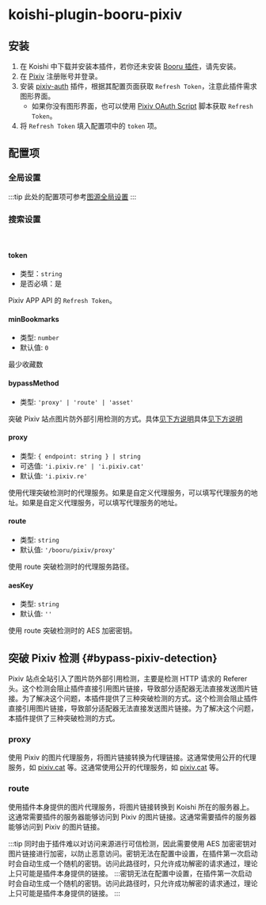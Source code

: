 # koishi-plugin-booru-pixiv

## 安装

1. 在 Koishi 中下载并安装本插件，若你还未安装 [Booru 插件](../index.md)，请先安装。
2. 在 [Pixiv](https://www.pixiv.net/) 注册账号并登录。
3. 安装 [pixiv-auth](https://www.npmjs.com/package/koishi-plugin-pixiv-auth) 插件，根据其配置页面获取 `Refresh Token`，注意此插件需求图形界面。
    - 如果你没有图形界面，也可以使用 [Pixiv OAuth Script](https://gist.github.com/ZipFile/c9ebedb224406f4f11845ab700124362) 脚本获取 `Refresh Token`。
4. 将 `Refresh Token` 填入配置项中的 `token` 项。

## 配置项

### 全局设置

:::tip
此处的配置项可参考[图源全局设置](../config#图源全局设置)
:::

### 搜索设置

<br>

#### token

- 类型：`string`
- 是否必填：是

Pixiv APP API 的 `Refresh Token`。

#### minBookmarks

- 类型: `number`
- 默认值: `0`

最少收藏数

#### bypassMethod

- 类型: `'proxy' | 'route' | 'asset'`

突破 Pixiv 站点图片防外部引用检测的方式。具体[见下方说明](#突破-pixiv-检测)具体[见下方说明](#突破-pixiv-检测)

#### proxy

- 类型: `{ endpoint: string } | string`
- 可选值: `'i.pixiv.re' | 'i.pixiv.cat'`
- 默认值: `'i.pixiv.re'`

使用代理突破检测时的代理服务。如果是自定义代理服务，可以填写代理服务的地址。如果是自定义代理服务，可以填写代理服务的地址。

#### route

- 类型: `string`
- 默认值: `'/booru/pixiv/proxy'`

使用 route 突破检测时的代理服务路径。

#### aesKey

- 类型: `string`
- 默认值: `''`

使用 route 突破检测时的 AES 加密密钥。

## 突破 Pixiv 检测 {#bypass-pixiv-detection}

Pixiv 站点全站引入了图片防外部引用检测，主要是检测 HTTP 请求的 Referer 头。这个检测会阻止插件直接引用图片链接，导致部分适配器无法直接发送图片链接。为了解决这个问题，本插件提供了三种突破检测的方式。这个检测会阻止插件直接引用图片链接，导致部分适配器无法直接发送图片链接。为了解决这个问题，本插件提供了三种突破检测的方式。

### proxy

使用 Pixiv 的图片代理服务，将图片链接转换为代理链接。这通常使用公开的代理服务，如 [pixiv.cat](https://pixiv.cat) 等。这通常使用公开的代理服务，如 [pixiv.cat](https://pixiv.cat) 等。

### route

使用插件本身提供的图片代理服务，将图片链接转换到 Koishi 所在的服务器上。这通常需要插件的服务器能够访问到 Pixiv 的图片链接。这通常需要插件的服务器能够访问到 Pixiv 的图片链接。

:::tip
同时由于插件难以对访问来源进行可信检测，因此需要使用 AES 加密密钥对图片链接进行加密，以防止恶意访问。密钥无法在配置中设置，在插件第一次启动时会自动生成一个随机的密钥。访问此路径时，只允许成功解密的请求通过，理论上只可能是插件本身提供的链接。 :::密钥无法在配置中设置，在插件第一次启动时会自动生成一个随机的密钥。访问此路径时，只允许成功解密的请求通过，理论上只可能是插件本身提供的链接。
:::
